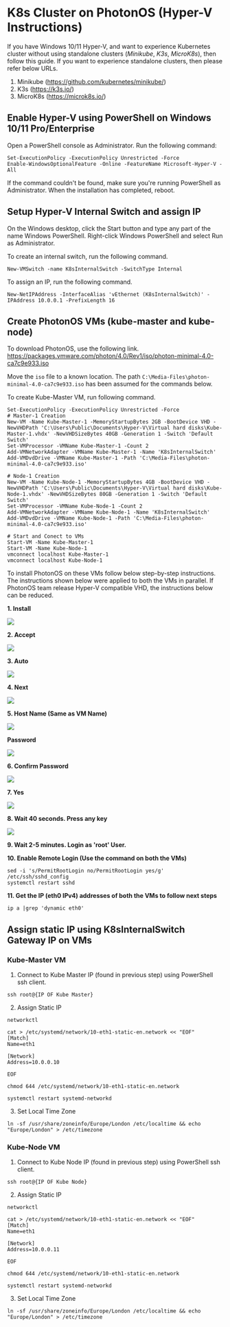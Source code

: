 # K8s Cluster on PhotonOS (Hyper-V Instructions)
If you have Windows 10/11 Hyper-V, and want to experience Kubernetes cluster without using standalone clusters (_Minikube_,  _K3s_,  _MicroK8s_), then follow this guide. If you want to experience standalone clusters, then please refer below URLs.
1. Minikube (https://github.com/kubernetes/minikube/)
2. K3s (https://k3s.io/)
3. MicroK8s (https://microk8s.io/)
  
## Enable Hyper-V using PowerShell on Windows 10/11 Pro/Enterprise
Open a PowerShell console as Administrator. Run the following command:

```
Set-ExecutionPolicy -ExecutionPolicy Unrestricted -Force
Enable-WindowsOptionalFeature -Online -FeatureName Microsoft-Hyper-V -All
```

If the command couldn't be found, make sure you're running PowerShell as Administrator.
When the installation has completed, reboot.
 
## Setup Hyper-V Internal Switch and assign IP
On the Windows desktop, click the Start button and type any part of the name Windows PowerShell.
Right-click Windows PowerShell and select Run as Administrator.

To create an internal switch, run the following command.

```
New-VMSwitch -name K8sInternalSwitch -SwitchType Internal
```

To assign an IP, run the following command.

```
New-NetIPAddress -InterfaceAlias 'vEthernet (K8sInternalSwitch)' -IPAddress 10.0.0.1 -PrefixLength 16
```

## Create PhotonOS VMs (kube-master and kube-node)
To download PhotonOS, use the following link.
https://packages.vmware.com/photon/4.0/Rev1/iso/photon-minimal-4.0-ca7c9e933.iso

Move the `iso` file to a known location. The path `C:\Media-Files\photon-minimal-4.0-ca7c9e933.iso` has been assumed for the commands below.

To create Kube-Master VM, run following command.

```
Set-ExecutionPolicy -ExecutionPolicy Unrestricted -Force
# Master-1 Creation
New-VM -Name Kube-Master-1 -MemoryStartupBytes 2GB -BootDevice VHD -NewVHDPath 'C:\Users\Public\Documents\Hyper-V\Virtual hard disks\Kube-Master-1.vhdx' -NewVHDSizeBytes 40GB -Generation 1 -Switch 'Default Switch'
Set-VMProcessor -VMName Kube-Master-1 -Count 2
Add-VMNetworkAdapter -VMName Kube-Master-1 -Name 'K8sInternalSwitch'
Add-VMDvdDrive -VMName Kube-Master-1 -Path 'C:\Media-Files\photon-minimal-4.0-ca7c9e933.iso'

# Node-1 Creation
New-VM -Name Kube-Node-1 -MemoryStartupBytes 4GB -BootDevice VHD -NewVHDPath 'C:\Users\Public\Documents\Hyper-V\Virtual hard disks\Kube-Node-1.vhdx' -NewVHDSizeBytes 80GB -Generation 1 -Switch 'Default Switch'
Set-VMProcessor -VMName Kube-Node-1 -Count 2
Add-VMNetworkAdapter -VMName Kube-Node-1 -Name 'K8sInternalSwitch'
Add-VMDvdDrive -VMName Kube-Node-1 -Path 'C:\Media-Files\photon-minimal-4.0-ca7c9e933.iso'

# Start and Conect to VMs
Start-VM -Name Kube-Master-1
Start-VM -Name Kube-Node-1
vmconnect localhost Kube-Master-1
vmconnect localhost Kube-Node-1
```

To install PhotonOS on these VMs follow below step-by-step instructions. The instructions shown below were applied to both the VMs in parallel.
If PhotonOS team release Hyper-V compatible VHD, the instructions below can be reduced.


**1. Install**

![](Install.png)

**2. Accept**

![](Accept.png) 

**3. Auto**

![](Auto.png) 

**4. Next**

![](Auto-Next.png) 

**5. Host Name (Same as VM Name)**

![](Host-Name.png) 

**Password**

![](Password.png) 

**6. Confirm Password**

![](Pass-Confirmation.png) 

**7. Yes**

![](Start-Installation.png) 

**8. Wait 40 seconds. Press any key**

![](Finish.png) 

**9. Wait 2-5 minutes. Login as 'root' User.**


**10. Enable Remote Login (Use the command on both the VMs)**

```
sed -i 's/PermitRootLogin no/PermitRootLogin yes/g' /etc/ssh/sshd_config
systemctl restart sshd
```

**11. Get the IP (eth0 IPv4) addresses of both the VMs to follow next steps**

```
ip a |grep 'dynamic eth0'
```

## Assign static IP using K8sInternalSwitch Gateway IP on VMs

### Kube-Master VM
  1. Connect to Kube Master IP (found in previous step) using PowerShell ssh client.
  ```
  ssh root@{IP OF Kube Master}
  ```
  2. Assign Static IP
  ```
  networkctl

  cat > /etc/systemd/network/10-eth1-static-en.network << "EOF"
  [Match]
  Name=eth1

  [Network]
  Address=10.0.0.10

  EOF

  chmod 644 /etc/systemd/network/10-eth1-static-en.network

  systemctl restart systemd-networkd
  ```
  3. Set Local Time Zone
  ```
  ln -sf /usr/share/zoneinfo/Europe/London /etc/localtime && echo "Europe/London" > /etc/timezone
  ```
### Kube-Node VM
  1. Connect to Kube Node IP (found in previous step) using PowerShell ssh client.
  ```
  ssh root@{IP OF Kube Node}
  ```
  2. Assign Static IP
  ```
  networkctl

  cat > /etc/systemd/network/10-eth1-static-en.network << "EOF"
  [Match]
  Name=eth1

  [Network]
  Address=10.0.0.11

  EOF

  chmod 644 /etc/systemd/network/10-eth1-static-en.network

  systemctl restart systemd-networkd
  ```
  3. Set Local Time Zone
  ```
  ln -sf /usr/share/zoneinfo/Europe/London /etc/localtime && echo "Europe/London" > /etc/timezone
  ```


